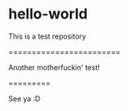 # hello-world
This is a test repository

========================

Another motherfuckin' test!

=========

See ya :D
